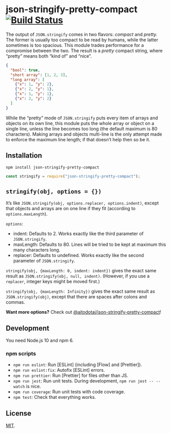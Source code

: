 # json-stringify-pretty-compact [![Build Status][travis-badge]][travis-link]

The output of `JSON.stringify` comes in two flavors: _compact_ and _pretty._ The
former is usually too compact to be read by humans, while the latter sometimes
is too spacious. This module trades performance for a compromise between the
two. The result is a _pretty_ compact string, where “pretty” means both “kind
of” and “nice”.

<!-- prettier-ignore -->
```json
{
  "bool": true,
  "short array": [1, 2, 3],
  "long array": [
    {"x": 1, "y": 2},
    {"x": 2, "y": 1},
    {"x": 1, "y": 1},
    {"x": 2, "y": 2}
  ]
}
```

While the “pretty” mode of `JSON.stringify` puts every item of arrays and
objects on its own line, this module puts the whole array or object on a single
line, unless the line becomes too long (the default maximum is 80 characters).
Making arrays and objects multi-line is the only attempt made to enforce the
maximum line length; if that doesn’t help then so be it.

## Installation

```
npm install json-stringify-pretty-compact
```

```js
const stringify = require("json-stringify-pretty-compact");
```

## `stringify(obj, options = {})`

It’s like `JSON.stringify(obj, options.replacer, options.indent)`, except that
objects and arrays are on one line if they fit (according to
`options.maxLength`).

`options`:

- indent: Defaults to 2. Works exactly like the third parameter of
  `JSON.stringify`.
- maxLength: Defaults to 80. Lines will be tried to be kept at maximum this many
  characters long.
- replacer: Defaults to undefined. Works exactly like the second parameter of
  `JSON.stringify`.

`stringify(obj, {maxLength: 0, indent: indent})` gives the exact same result as
`JSON.stringify(obj, null, indent)`. (However, if you use a `replacer`, integer
keys might be moved first.)

`stringify(obj, {maxLength: Infinity})` gives the exact same result as
`JSON.stringify(obj)`, except that there are spaces after colons and commas.

**Want more options?** Check out [@aitodotai/json-stringify-pretty-compact]!

## Development

You need Node.js 10 and npm 6.

### npm scripts

- `npm run eslint`: Run [ESLint] \(including [Flow] and [Prettier]).
- `npm run eslint:fix`: Autofix [ESLint] errors.
- `npm run prettier`: Run [Prettier] for files other than JS.
- `npm run jest`: Run unit tests. During development, `npm run jest -- --watch`
  is nice.
- `npm run coverage`: Run unit tests with code coverage.
- `npm test`: Check that everything works.

## License

[MIT](LICENSE).

<!-- prettier-ignore-start -->
[@aitodotai/json-stringify-pretty-compact]: https://www.npmjs.com/package/@aitodotai/json-stringify-pretty-compact
[travis-badge]: https://travis-ci.org/lydell/json-stringify-pretty-compact.svg?branch=master
[travis-link]: https://travis-ci.org/lydell/json-stringify-pretty-compact
<!-- prettier-ignore-end -->
